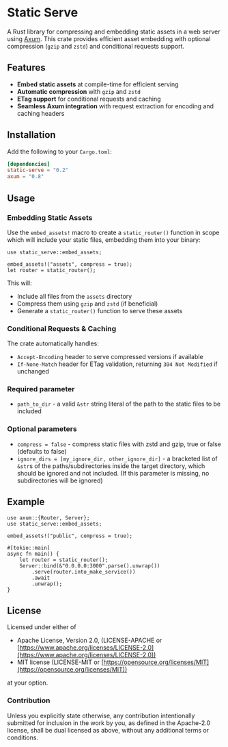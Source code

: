 # Static Serve

A Rust library for compressing and embedding static assets in a web server using [Axum](https://github.com/tokio-rs/axum). This crate provides efficient asset embedding with optional compression (`gzip` and `zstd`) and conditional requests support.

## Features

- **Embed static assets** at compile-time for efficient serving
- **Automatic compression** with `gzip` and `zstd`
- **ETag support** for conditional requests and caching
- **Seamless Axum integration** with request extraction for encoding and caching headers

## Installation

Add the following to your `Cargo.toml`:

```toml
[dependencies]
static-serve = "0.2"
axum = "0.8"
```

## Usage

### Embedding Static Assets

Use the `embed_assets!` macro to create a `static_router()` function in scope which will include your static files, embedding them into your binary:

```rust,ignore
use static_serve::embed_assets;

embed_assets!("assets", compress = true);
let router = static_router();
```

This will:

- Include all files from the `assets` directory
- Compress them using `gzip` and `zstd` (if beneficial)
- Generate a `static_router()` function to serve these assets

### Conditional Requests & Caching

The crate automatically handles:
- `Accept-Encoding` header to serve compressed versions if available
- `If-None-Match` header for ETag validation, returning `304 Not Modified` if unchanged

### Required parameter

- `path_to_dir` - a valid `&str` string literal of the path to the static files to be included

### Optional parameters

- `compress = false` - compress static files with zstd and gzip, true or false (defaults to false)
- `ignore_dirs = [my_ignore_dir, other_ignore_dir]` - a bracketed list of `&str`s of the paths/subdirectories inside the target directory, which should be ignored and not included. (If this parameter is missing, no subdirectories will be ignored)

## Example

```rust,ignore
use axum::{Router, Server};
use static_serve::embed_assets;

embed_assets!("public", compress = true);

#[tokio::main]
async fn main() {
    let router = static_router();
    Server::bind(&"0.0.0.0:3000".parse().unwrap())
        .serve(router.into_make_service())
        .await
        .unwrap();
}
```

## License

Licensed under either of
- Apache License, Version 2.0, (LICENSE-APACHE or [https://www.apache.org/licenses/LICENSE-2.0](https://www.apache.org/licenses/LICENSE-2.0))
- MIT license (LICENSE-MIT or [https://opensource.org/licenses/MIT](https://opensource.org/licenses/MIT))

at your option.

### Contribution

Unless you explicitly state otherwise, any contribution intentionally submitted for inclusion in the work by you, as defined in the Apache-2.0 license, shall be dual licensed as above, without any additional terms or conditions.
